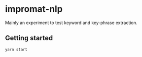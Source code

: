# impromat-nlp

Mainly an experiment to test keyword and key-phrase extraction.

## Getting started

```sh
yarn start
```
